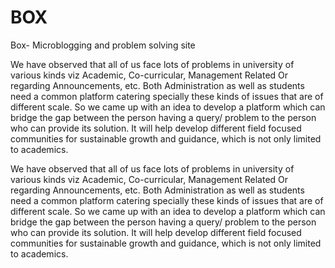 # BOX
Box-  Microblogging and problem solving site

We have observed that all of us face lots of problems in university of various kinds viz 
Academic, Co-curricular, Management Related Or regarding Announcements, etc. Both 
Administration as well as students need a common platform catering specially these kinds 
of issues that are of different scale. 
So we came up with an idea to develop a platform which can bridge the gap between the 
person having a query/ problem to the person who can provide its solution.
It will help develop different field focused communities for sustainable growth and 
guidance, which is not only limited to academics.

We have observed that all of us face lots of problems in university of various kinds viz 
Academic, Co-curricular, Management Related Or regarding Announcements, etc. Both 
Administration as well as students need a common platform catering specially these kinds 
of issues that are of different scale. 
So we came up with an idea to develop a platform which can bridge the gap between the 
person having a query/ problem to the person who can provide its solution.
It will help develop different field focused communities for sustainable growth and 
guidance, which is not only limited to academics.

